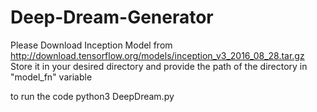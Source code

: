 # Deep-Dream-Generator
Please Download Inception Model from http://download.tensorflow.org/models/inception_v3_2016_08_28.tar.gz
Store it in your desired directory and provide the path of the directory in "model_fn" variable 

to run the code
python3 DeepDream.py
